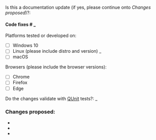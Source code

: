 Is this a documentation update (if yes, please continue onto _Changes proposed_)?:

#### Code fixes # \_

Platforms tested or developed on:

- [ ] Windows 10
- [ ] Linux (please include distro and version) \_
- [ ] macOS

Browsers (please include the browser versions):

- [ ] Chrome
- [ ] Firefox
- [ ] Edge

Do the changes validate with [QUnit](https://qunitjs.com/) tests?: \_

### Changes proposed:

-
-
-

